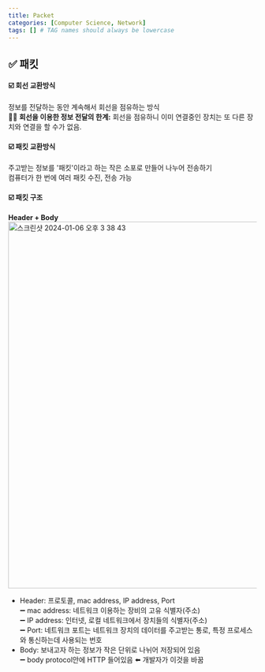```yaml
---
title: Packet
categories: [Computer Science, Network]
tags: [] # TAG names should always be lowercase
---
```


## ✅ 패킷

#### ☑️ 회선 교환방식

정보를 전달하는 동안 계속해서 회선을 점유하는 방식<br>
👎🏻 **회선을 이용한 정보 전달의 한계:** 회선을 점유하니 이미 연결중인 장치는 또 다른 장치와 연결을 할 수가 없음.<br>

#### ☑️ 패킷 교환방식

주고받는 정보를 '패킷'이라고 하는 작은 소포로 만들어 나누어 전송하기 <br>
컴퓨터가 한 번에 여러 패킷 수진, 전송 가능 <br>

#### ☑️ 패킷 구조

**Header + Body**
<img width="744" alt="스크린샷 2024-01-06 오후 3 38 43" src="https://github.com/soheeparklee/portfolioWebsite_dreamcoding/assets/97790983/e439e1d8-5eac-4126-814b-c33278f49a4d">

- Header: 프로토콜, mac address, IP address, Port <br>
  ➖ mac address: 네트워크 이용하는 장비의 고유 식별자(주소) <br>
  ➖ IP address: 인터넷, 로컬 네트워크에서 장치들의 식별자(주소) <br>
  ➖ Port: 네트워크 포트는 네트워크 장치의 데이터를 주고받는 통로, 특정 프로세스와 통신하는데 사용되는 번호 <br>
- Body: 보내고자 하는 정보가 작은 단위로 나뉘어 저장되어 있음 <br>
  ➖ body protocol안에 HTTP 들어있음 ⬅️ 개발자가 이것을 바꿈 <br>
